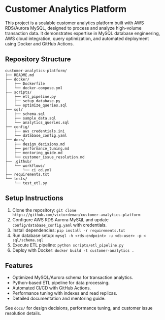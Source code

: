 # Customer Analytics Platform

This project is a scalable customer analytics platform built with AWS RDS/Aurora MySQL, designed to process and analyze high-volume transaction data. It demonstrates expertise in MySQL database engineering, AWS cloud integration, query optimization, and automated deployment using Docker and GitHub Actions.

## Repository Structure
```
customer-analytics-platform/
├── README.md
├── docker/
│   ├── Dockerfile
│   └── docker-compose.yml
├── scripts/
│   ├── etl_pipeline.py
│   ├── setup_database.py
│   └── optimize_queries.sql
├── sql/
│   ├── schema.sql
│   ├── sample_data.sql
│   └── analytics_queries.sql
├── config/
│   ├── aws_credentials.ini
│   └── database_config.yaml
├── docs/
│   ├── design_decisions.md
│   ├── performance_tuning.md
│   ├── mentoring_guide.md
│   └── customer_issue_resolution.md
├── .github/
│   └── workflows/
│       └── ci_cd.yml
├── requirements.txt
└── tests/
    └── test_etl.py
```

## Setup Instructions
1. Clone the repository: `git clone https://github.com/victordeman/customer-analytics-platform`
2. Configure AWS RDS Aurora MySQL and update `config/database_config.yaml` with credentials.
3. Install dependencies: `pip install -r requirements.txt`
4. Run database setup: `mysql -h <rds-endpoint> -u <db-user> -p < sql/schema.sql`
5. Execute ETL pipeline: `python scripts/etl_pipeline.py`
6. Deploy with Docker: `docker build -t customer-analytics .`

## Features
- Optimized MySQL/Aurora schema for transaction analytics.
- Python-based ETL pipeline for data processing.
- Automated CI/CD with GitHub Actions.
- Performance tuning with indexes and read replicas.
- Detailed documentation and mentoring guide.

See `docs/` for design decisions, performance tuning, and customer issue resolution details.
